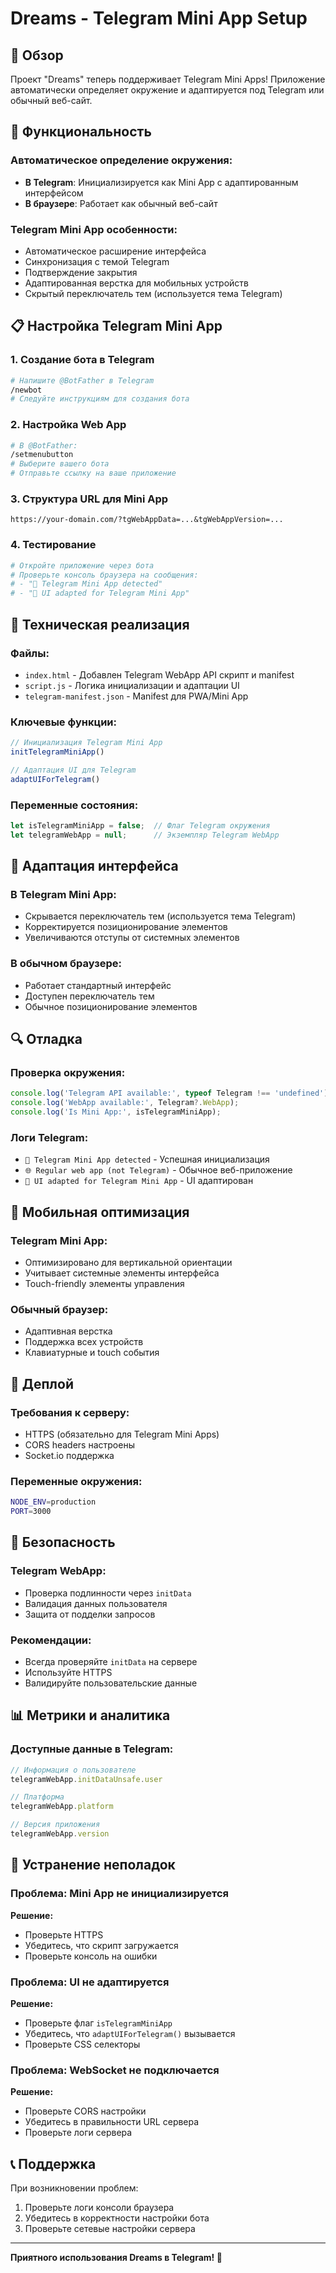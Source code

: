 # Dreams - Telegram Mini App Setup

## 🎯 Обзор

Проект "Dreams" теперь поддерживает Telegram Mini Apps! Приложение автоматически определяет окружение и адаптируется под Telegram или обычный веб-сайт.

## 🚀 Функциональность

### Автоматическое определение окружения:
- **В Telegram**: Инициализируется как Mini App с адаптированным интерфейсом
- **В браузере**: Работает как обычный веб-сайт

### Telegram Mini App особенности:
- Автоматическое расширение интерфейса
- Синхронизация с темой Telegram
- Подтверждение закрытия
- Адаптированная верстка для мобильных устройств
- Скрытый переключатель тем (используется тема Telegram)

## 📋 Настройка Telegram Mini App

### 1. Создание бота в Telegram
```bash
# Напишите @BotFather в Telegram
/newbot
# Следуйте инструкциям для создания бота
```

### 2. Настройка Web App
```bash
# В @BotFather:
/setmenubutton
# Выберите вашего бота
# Отправьте ссылку на ваше приложение
```

### 3. Структура URL для Mini App
```
https://your-domain.com/?tgWebAppData=...&tgWebAppVersion=...
```

### 4. Тестирование
```bash
# Откройте приложение через бота
# Проверьте консоль браузера на сообщения:
# - "🎯 Telegram Mini App detected"
# - "🎨 UI adapted for Telegram Mini App"
```

## 🔧 Техническая реализация

### Файлы:
- `index.html` - Добавлен Telegram WebApp API скрипт и manifest
- `script.js` - Логика инициализации и адаптации UI
- `telegram-manifest.json` - Manifest для PWA/Mini App

### Ключевые функции:
```javascript
// Инициализация Telegram Mini App
initTelegramMiniApp()

// Адаптация UI для Telegram
adaptUIForTelegram()
```

### Переменные состояния:
```javascript
let isTelegramMiniApp = false;  // Флаг Telegram окружения
let telegramWebApp = null;      // Экземпляр Telegram WebApp
```

## 🎨 Адаптация интерфейса

### В Telegram Mini App:
- Скрывается переключатель тем (используется тема Telegram)
- Корректируется позиционирование элементов
- Увеличиваются отступы от системных элементов

### В обычном браузере:
- Работает стандартный интерфейс
- Доступен переключатель тем
- Обычное позиционирование элементов

## 🔍 Отладка

### Проверка окружения:
```javascript
console.log('Telegram API available:', typeof Telegram !== 'undefined');
console.log('WebApp available:', Telegram?.WebApp);
console.log('Is Mini App:', isTelegramMiniApp);
```

### Логи Telegram:
- `🎯 Telegram Mini App detected` - Успешная инициализация
- `🌐 Regular web app (not Telegram)` - Обычное веб-приложение
- `🎨 UI adapted for Telegram Mini App` - UI адаптирован

## 📱 Мобильная оптимизация

### Telegram Mini App:
- Оптимизировано для вертикальной ориентации
- Учитывает системные элементы интерфейса
- Touch-friendly элементы управления

### Обычный браузер:
- Адаптивная верстка
- Поддержка всех устройств
- Клавиатурные и touch события

## 🚀 Деплой

### Требования к серверу:
- HTTPS (обязательно для Telegram Mini Apps)
- CORS headers настроены
- Socket.io поддержка

### Переменные окружения:
```bash
NODE_ENV=production
PORT=3000
```

## 🔐 Безопасность

### Telegram WebApp:
- Проверка подлинности через `initData`
- Валидация данных пользователя
- Защита от подделки запросов

### Рекомендации:
- Всегда проверяйте `initData` на сервере
- Используйте HTTPS
- Валидируйте пользовательские данные

## 📊 Метрики и аналитика

### Доступные данные в Telegram:
```javascript
// Информация о пользователе
telegramWebApp.initDataUnsafe.user

// Платформа
telegramWebApp.platform

// Версия приложения
telegramWebApp.version
```

## 🐛 Устранение неполадок

### Проблема: Mini App не инициализируется
**Решение:**
- Проверьте HTTPS
- Убедитесь, что скрипт загружается
- Проверьте консоль на ошибки

### Проблема: UI не адаптируется
**Решение:**
- Проверьте флаг `isTelegramMiniApp`
- Убедитесь, что `adaptUIForTelegram()` вызывается
- Проверьте CSS селекторы

### Проблема: WebSocket не подключается
**Решение:**
- Проверьте CORS настройки
- Убедитесь в правильности URL сервера
- Проверьте логи сервера

## 📞 Поддержка

При возникновении проблем:
1. Проверьте логи консоли браузера
2. Убедитесь в корректности настройки бота
3. Проверьте сетевые настройки сервера

---

**Приятного использования Dreams в Telegram! 🎉**
